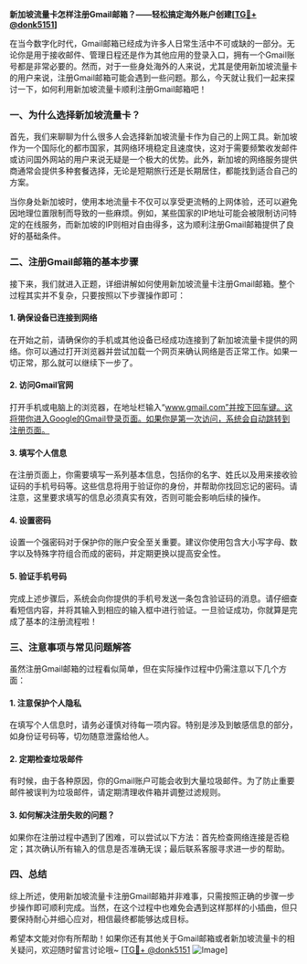**新加坡流量卡怎样注册Gmail邮箱？——轻松搞定海外账户创建[[TG💪+ @donk5151](https://t.me/s/donk5151)]**

在当今数字化时代，Gmail邮箱已经成为许多人日常生活中不可或缺的一部分。无论你是用于接收邮件、管理日程还是作为其他应用的登录入口，拥有一个Gmail账号都是非常必要的。然而，对于一些身处海外的人来说，尤其是使用新加坡流量卡的用户来说，注册Gmail邮箱可能会遇到一些问题。那么，今天就让我们一起来探讨一下，如何利用新加坡流量卡顺利注册Gmail邮箱吧！

### 一、为什么选择新加坡流量卡？

首先，我们来聊聊为什么很多人会选择新加坡流量卡作为自己的上网工具。新加坡作为一个国际化的都市国家，其网络环境稳定且速度快，这对于需要频繁收发邮件或访问国外网站的用户来说无疑是一个极大的优势。此外，新加坡的网络服务提供商通常会提供多种套餐选择，无论是短期旅行还是长期居住，都能找到适合自己的方案。

当你身处新加坡时，使用本地流量卡不仅可以享受更流畅的上网体验，还可以避免因地理位置限制而导致的一些麻烦。例如，某些国家的IP地址可能会被限制访问特定的在线服务，而新加坡的IP则相对自由得多，这为顺利注册Gmail邮箱提供了良好的基础条件。

### 二、注册Gmail邮箱的基本步骤

接下来，我们就进入正题，详细讲解如何使用新加坡流量卡注册Gmail邮箱。整个过程其实并不复杂，只要按照以下步骤操作即可：

#### 1. 确保设备已连接到网络

在开始之前，请确保你的手机或其他设备已经成功连接到了新加坡流量卡提供的网络。你可以通过打开浏览器并尝试加载一个网页来确认网络是否正常工作。如果一切正常，那么就可以继续下一步了。

#### 2. 访问Gmail官网

打开手机或电脑上的浏览器，在地址栏输入“www.gmail.com”并按下回车键。这将带你进入Google的Gmail登录页面。如果你是第一次访问，系统会自动跳转到注册页面。

#### 3. 填写个人信息

在注册页面上，你需要填写一系列基本信息，包括你的名字、姓氏以及用来接收验证码的手机号码等。这些信息将用于验证你的身份，并帮助你找回忘记的密码。请注意，这里要求填写的信息必须真实有效，否则可能会影响后续的操作。

#### 4. 设置密码

设置一个强密码对于保护你的账户安全至关重要。建议你使用包含大小写字母、数字以及特殊字符组合而成的密码，并定期更换以提高安全性。

#### 5. 验证手机号码

完成上述步骤后，系统会向你提供的手机号发送一条包含验证码的消息。请仔细查看短信内容，并将其输入到相应的输入框中进行验证。一旦验证成功，你就算是完成了基本的注册流程啦！

### 三、注意事项与常见问题解答

虽然注册Gmail邮箱的过程看似简单，但在实际操作过程中仍需注意以下几个方面：

#### 1. 注意保护个人隐私

在填写个人信息时，请务必谨慎对待每一项内容。特别是涉及到敏感信息的部分，如身份证号码等，切勿随意泄露给他人。

#### 2. 定期检查垃圾邮件

有时候，由于各种原因，你的Gmail账户可能会收到大量垃圾邮件。为了防止重要邮件被误判为垃圾邮件，请定期清理收件箱并调整过滤规则。

#### 3. 如何解决注册失败的问题？

如果你在注册过程中遇到了困难，可以尝试以下方法：首先检查网络连接是否稳定；其次确认所有输入的信息是否准确无误；最后联系客服寻求进一步的帮助。

### 四、总结

综上所述，使用新加坡流量卡注册Gmail邮箱并非难事，只需按照正确的步骤一步步操作即可顺利完成。当然，在这个过程中也难免会遇到这样那样的小插曲，但只要保持耐心并细心应对，相信最终都能够达成目标。

希望本文能对你有所帮助！如果你还有其他关于Gmail邮箱或者新加坡流量卡的相关疑问，欢迎随时留言讨论哦~ [[TG💪+ @donk5151](https://t.me/s/donk5151) ![Image](https://i.postimg.cc/rwNCRYN7/Snipaste-2025-04-30-17-27-05.png)]